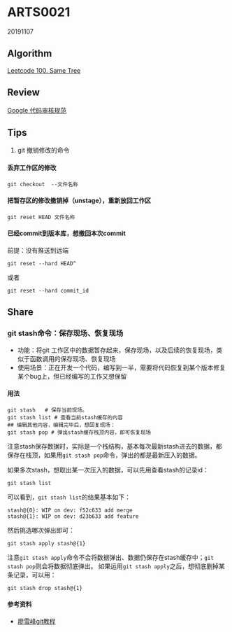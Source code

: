 # ARTS0021

20191107

## Algorithm

[Leetcode 100. Same Tree](https://github.com/evasnowind/LeetCodeOJ/tree/master/LeetCodeSolutions/src/oj_solution/oj_100_same_tree)


## Review

[Google 代码审核规范](https://github.com/google/eng-practices/blob/master/review/reviewer/looking-for.md)


## Tips
1. git 撤销修改的命令
#### 丢弃工作区的修改
```
git checkout  --文件名称
```

#### 把暂存区的修改撤销掉（unstage），重新放回工作区
```
git reset HEAD 文件名称
```

#### 已经commit到版本库，想撤回本次commit
前提：没有推送到远端
```
git reset --hard HEAD^
```
或者
```
git reset --hard commit_id
```

## Share
### git stash命令：保存现场、恢复现场

- 功能：将git 工作区中的数据暂存起来，保存现场，以及后续的恢复现场，类似于函数调用的保存现场、恢复现场
- 使用场景：正在开发一个代码，编写到一半，需要将代码恢复到某个版本修复某个bug上，但已经编写的工作又想保留

#### 用法

```
git stash   # 保存当前现场。
git stash list # 查看当前stash缓存的内容
## 编辑其他内容，编辑完毕后，想回复现场：
git stash pop # 弹出stash缓存栈顶内容，即可恢复现场
```

注意stash保存数据时，实际是一个栈结构，基本每次最新stash进去的数据，都保存在栈顶，如果用`git stash pop`命令，弹出的都是最新压入的数据。

如果多次stash，想取出某一次压入的数据，可以先用查看stash的记录id：
```
git stash list
```
可以看到，`git stash list`的结果基本如下：
```
stash@{0}: WIP on dev: f52c633 add merge
stash@{1}: WIP on dev: d23b633 add feature
```

然后挑选哪次弹出即可：
```
git stash apply stash@{1}
```
注意`git stash apply`命令不会将数据弹出、数据仍保存在stash缓存中；`git stash pop`则会将数据彻底弹出。
如果运用`git stash apply`之后，想彻底删掉某条记录，可以用：
```
git stash drop stash@{1}
```

#### 参考资料
- [廖雪峰git教程](https://www.liaoxuefeng.com/wiki/896043488029600/900388704535136)
